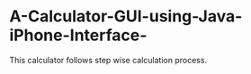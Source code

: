# A-Calculator-GUI-using-Java-iPhone-Interface-
This calculator follows step wise calculation process.
